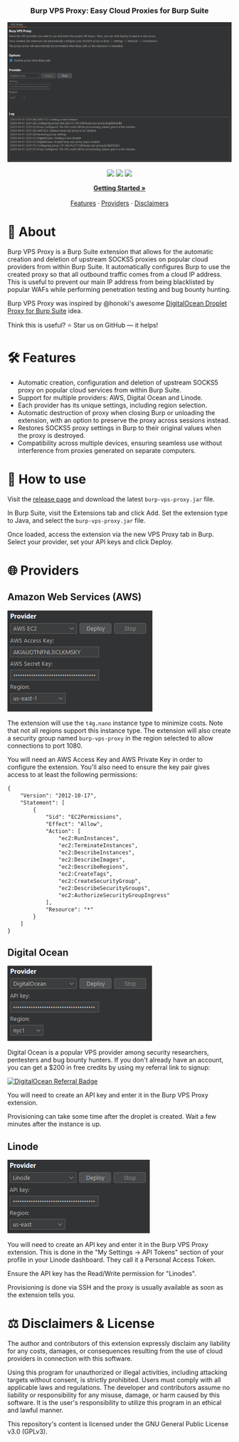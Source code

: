 <h3 align="center">Burp VPS Proxy: Easy Cloud Proxies for Burp Suite</h2>

<p align="center"><img src="assets/logo.png" width="800"></p>

<p align="center">
    <img src="https://img.shields.io/github/actions/workflow/status/d3mondev/burp-vps-proxy/main.yml?branch=main&style=for-the-badge">
    <img src="https://img.shields.io/badge/License-GPL3-green.svg?style=for-the-badge">
    <a href="https://twitter.com/d3mondev"><img src="https://img.shields.io/twitter/follow/d3mondev?logo=twitter&style=for-the-badge"></a>
</p>

<p align="center">
    <a href="#-how-to-use"><strong>Getting Started »</strong></a>
    <br />
    <br />
    <a href="#-features">Features</a>
    ·
    <a href="#-providers">Providers</a>
    ·
    <a href="#-disclaimers--license">Disclaimers</a>
</p>

# 📖 About

Burp VPS Proxy is a Burp Suite extension that allows for the automatic creation and deletion of upstream SOCKS5 proxies on popular cloud providers from within Burp Suite. It automatically configures Burp to use the created proxy so that all outbound traffic comes from a cloud IP address. This is useful to prevent our main IP address from being blacklisted by popular WAFs while performing penetration testing and bug bounty hunting.

Burp VPS Proxy was inspired by @honoki's awesome [DigitalOcean Droplet Proxy for Burp Suite](https://github.com/honoki/burp-digitalocean-droplet-proxy) idea.

Think this is useful? ⭐ Star us on GitHub — it helps!

# 🛠 Features

* Automatic creation, configuration and deletion of upstream SOCKS5 proxy on popular cloud services from within Burp Suite.
* Support for multiple providers: AWS, Digital Ocean and Linode.
* Each provider has its unique settings, including region selection.
* Automatic destruction of proxy when closing Burp or unloading the extension, with an option to preserve the proxy across sessions instead.
* Restores SOCKS5 proxy settings in Burp to their original values when the proxy is destroyed.
* Compatibility across multiple devices, ensuring seamless use without interference from proxies generated on separate computers.

# 🔎 How to use

Visit the [release page](https://github.com/d3mondev/burp-vps-proxy/releases) and download the latest `burp-vps-proxy.jar` file.

In Burp Suite, visit the Extensions tab and click Add. Set the extension type to Java, and select the `burp-vps-proxy.jar` file.

Once loaded, access the extension via the new VPS Proxy tab in Burp. Select your provider, set your API keys and click Deploy.

# 🌐 Providers

## Amazon Web Services (AWS)

![](assets/providers-aws.png)

The extension will use the `t4g.nano` instance type to minimize costs. Note that not all regions support this instance type. The extension will also create a security group named `burp-vps-proxy` in the region selected to allow connections to port 1080.

You will need an AWS Access Key and AWS Private Key in order to configure the extension. You'll also need to ensure the key pair gives access to at least the following permissions:

```
{
    "Version": "2012-10-17",
    "Statement": [
        {
            "Sid": "EC2Permissions",
            "Effect": "Allow",
            "Action": [
                "ec2:RunInstances",
                "ec2:TerminateInstances",
                "ec2:DescribeInstances",
                "ec2:DescribeImages",
                "ec2:DescribeRegions",
                "ec2:CreateTags",
                "ec2:CreateSecurityGroup",
                "ec2:DescribeSecurityGroups",
                "ec2:AuthorizeSecurityGroupIngress"
            ],
            "Resource": "*"
        }
    ]
}
```

## Digital Ocean

![](assets/providers-do.png)

Digital Ocean is a popular VPS provider among security researchers, pentesters and bug bounty hunters. If you don't already have an account, you can get a $200 in free credits by using my referral link to signup:

[![DigitalOcean Referral Badge](https://web-platforms.sfo2.digitaloceanspaces.com/WWW/Badge%203.svg)](https://www.digitalocean.com/?refcode=e4681a7c61c6&utm_campaign=Referral_Invite&utm_medium=Referral_Program&utm_source=badge)

You will need to create an API key and enter it in the Burp VPS Proxy extension.

Provisioning can take some time after the droplet is created. Wait a few minutes after the instance is up.

## Linode

![](assets/providers-linode.png)

You will need to create an API key and enter it in the Burp VPS Proxy extension. This is done in the "My Settings -> API Tokens" section of your profile in your Linode dashboard. They call it a Personal Access Token.

Ensure the API key has the Read/Write permission for "Linodes".

Provisioning is done via SSH and the proxy is usually available as soon as the extension tells you.

# ⚖ Disclaimers & License

The author and contributors of this extension expressly disclaim any liability for any costs, damages, or consequences resulting from the use of cloud providers in connection with this software.

Using this program for unauthorized or illegal activities, including attacking targets without consent, is strictly prohibited. Users must comply with all applicable laws and regulations. The developer and contributors assume no liability or responsibility for any misuse, damage, or harm caused by this software. It is the user's responsibility to utilize this program in an ethical and lawful manner.

This repository's content is licensed under the GNU General Public License v3.0 (GPLv3).
